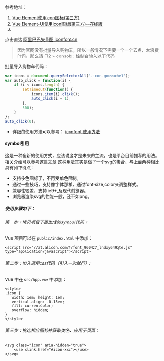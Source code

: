 参考地址： 
1. [Vue Element使用icon图标(第三方)](https://www.jianshu.com/p/59dd28f0b9c9)
2. [Vue Element-UI使用icon图标(第三方)--在线版](https://www.jianshu.com/p/8379597e3f97)
3. 
点击直达 [阿里巴巴矢量图 iconfont.cn](http://www.iconfont.cn/)

>  因为官网没有批量导入购物车，所以一般情况下需要一个一个去点，太浪费时间，那么请 F12 > console : 控制台输入以下代码

批量导入购物车代码：
```js
var icons = document.querySelectorAll('.icon-gouwuche1');
var auto_click = function(i) {
    if (i < icons.length) {
        setTimeout(function() {
            icons.item(i).click();
            auto_click(i + 1);
        },
        500);
    }
};
auto_click(0);
```
- 详细的使用方法可以参考： [iconfont 使用方法](http://www.iconfont.cn/help/detail?spm=a313x.7781069.1998910419.d8cf4382a&helptype=code)

#### symbol引用
这是一种全新的使用方式，应该说这才是未来的主流，也是平台目前推荐的用法。相关介绍可以参考这篇文章 这种用法其实是做了一个svg的集合，与上面两种相比具有如下特点：

- 支持多色图标了，不再受单色限制。
- 通过一些技巧，支持像字体那样，通过font-size,color来调整样式。
- 兼容性较差，支持 ie9+,及现代浏览器。
- 浏览器渲染svg的性能一般，还不如png。
##### 使用步骤如下：

###### 第一步：拷贝项目下面生成的symbol代码：
Vue 项目可以在 `public/index.html` 中添加：

```
<script src="//at.alicdn.com/t/font_960427_lndxy649qte.js" type="application/javascript"></script>
```
###### 第二步：加入通用css代码（引入一次就行）：
Vue 中在 `src/App.vue` 中添加：
```
<style>
.icon {
   width: 1em; height: 1em;
   vertical-align: -0.15em;
   fill: currentColor;
   overflow: hidden;
}
</style>
```
###### 第三步：挑选相应图标并获取类名，应用于页面：

```
<svg class="icon" aria-hidden="true">
    <use xlink:href="#icon-xxx"></use>
</svg>
```
